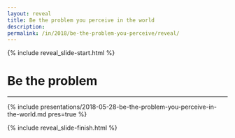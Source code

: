 ```yaml
---
layout: reveal
title: Be the problem you perceive in the world
description: 
permalink: /in/2018/be-the-problem-you-perceive/reveal/
---
```


{% include reveal_slide-start.html %}

# Be the problem

---

{% include presentations/2018-05-28-be-the-problem-you-perceive-in-the-world.md pres=true %}

{% include reveal_slide-finish.html %}
